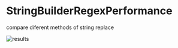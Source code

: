 # StringBuilderRegexPerformance

compare diferent methods of string replace 

![results](https://github.com/xantilon/StringBuilderRegexPerformance/blob/62f0e9d99fd47aa62b248561f59a2d1560e2b205/2021-07-09%2012_49_13-Ausw%C3%A4hlen%20Microsoft%20Visual%20Studio%20Debug%20Console.png)
